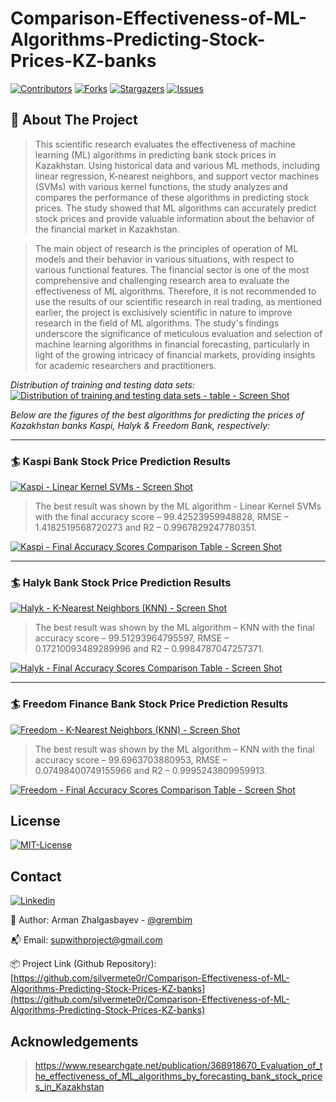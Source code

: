 # Comparison-Effectiveness-of-ML-Algorithms-Predicting-Stock-Prices-KZ-banks

<!-- PROJECT SHIELDS -->
[![Contributors][contributors-shield]][contributors-url] [![Forks][forks-shield]][forks-url] [![Stargazers][stars-shield]][stars-url] [![Issues][issues-shield]][issues-url]

<!-- ABOUT THE PROJECT -->
## 📝 About The Project
  > This scientific research evaluates the effectiveness of machine learning (ML) algorithms in predicting bank stock prices in Kazakhstan. Using historical data and various ML methods, including linear regression, K-nearest neighbors, and support vector machines (SVMs) with various kernel functions, the study analyzes and compares the performance of these algorithms in predicting stock prices. The study showed that ML algorithms can accurately predict stock prices and provide valuable information about the behavior of the financial market in Kazakhstan. 
  
  > The main object of research is the principles of operation of ML models and their behavior in various situations, with respect to various functional features. The financial sector is one of the most comprehensive and challenging research area to evaluate the effectiveness of ML algorithms. Therefore, it is not recommended to use the results of our scientific research in real trading, as mentioned earlier, the project is exclusively scientific in nature to improve research in the field of ML algorithms. The study's findings underscore the significance of meticulous evaluation and selection of machine learning algorithms in financial forecasting, particularly in light of the growing intricacy of financial markets, providing insights for academic researchers and practitioners.
  
  *Distribution of training and testing data sets:*
[![Distribution of training and testing data sets - table - Screen Shot][datasets-table-screenshot]](https://finance.yahoo.com/)
  
*Below are the figures of the best algorithms for predicting the prices of Kazakhstan banks Kaspi, Halyk & Freedom Bank, respectively:*
  
-----
### 🏄 Kaspi Bank Stock Price Prediction Results
[![Kaspi - Linear Kernel SVMs - Screen Shot][kaspi-screenshot]](https://kaspi.kz/)

> The best result was shown by the ML algorithm - Linear Kernel SVMs with the final accuracy score – 99.42523959948828, RMSE – 1.4182519568720273 and R2 – 0.9967829247780351.

[![Kaspi - Final Accuracy Scores Comparison Table - Screen Shot][kaspi-table-screenshot]](https://kaspi.kz/)

-----
### 🏄 Halyk Bank Stock Price Prediction Results
[![Halyk - K-Nearest Neighbors (KNN) - Screen Shot][halyk-screenshot]](https://halykbank.kz/)

> The best result was shown by the ML algorithm – KNN with the final accuracy score – 99.51293964795597, RMSE – 0.17210093489289996 and R2 – 0.9984787047257371.

[![Halyk - Final Accuracy Scores Comparison Table - Screen Shot][halyk-table-screenshot]](https://halykbank.kz/)

-----
### 🏄 Freedom Finance Bank Stock Price Prediction Results
[![Freedom - K-Nearest Neighbors (KNN) - Screen Shot][freedom-screenshot]](https://bankffin.kz/)

> The best result was shown by the ML algorithm – KNN with the final accuracy score – 99.6963703880953, RMSE – 0.07498400749155966 and R2 – 0.9995243809959913.

[![Freedom - Final Accuracy Scores Comparison Table - Screen Shot][freedom-table-screenshot]](https://bankffin.kz/)

<!-- LICENSE -->
## License

[![MIT-License][license-shield]][license-url]

<!-- CONTACT -->
## Contact
[![Linkedin][linkedin-shield]][linkedin-url]

🧐 Author: Arman Zhalgasbayev - [@grembim](https://www.instagram.com/grembim/)

📬 Email: supwithproject@gmail.com

📦 Project Link (Github Repository): [https://github.com/silvermete0r/Comparison-Effectiveness-of-ML-Algorithms-Predicting-Stock-Prices-KZ-banks](https://github.com/silvermete0r/Comparison-Effectiveness-of-ML-Algorithms-Predicting-Stock-Prices-KZ-banks)



<!-- ACKNOWLEDGEMENTS -->
## Acknowledgements
> https://www.researchgate.net/publication/368918670_Evaluation_of_the_effectiveness_of_ML_algorithms_by_forecasting_bank_stock_prices_in_Kazakhstan





<!-- MARKDOWN LINKS & IMAGES -->
<!-- https://www.markdownguide.org/basic-syntax/#reference-style-links -->
[contributors-shield]: https://img.shields.io/github/contributors/silvermete0r/Comparison-Effectiveness-of-ML-Algorithms-Predicting-Stock-Prices-KZ-banks.svg?style=flat-square
[contributors-url]: https://github.com/silvermete0r/Comparison-Effectiveness-of-ML-Algorithms-Predicting-Stock-Prices-KZ-banks/graphs/contributors
[forks-shield]: https://img.shields.io/github/forks/silvermete0r/Comparison-Effectiveness-of-ML-Algorithms-Predicting-Stock-Prices-KZ-banks.svg?style=flat-square
[forks-url]: https://github.com/silvermete0r/Comparison-Effectiveness-of-ML-Algorithms-Predicting-Stock-Prices-KZ-banks/network/members
[stars-shield]: https://img.shields.io/github/stars/silvermete0r/Comparison-Effectiveness-of-ML-Algorithms-Predicting-Stock-Prices-KZ-banks.svg?style=flat-square
[stars-url]: https://github.com/silvermete0r/Comparison-Effectiveness-of-ML-Algorithms-Predicting-Stock-Prices-KZ-banks/stargazers
[issues-shield]: https://img.shields.io/github/issues/silvermete0r/Comparison-Effectiveness-of-ML-Algorithms-Predicting-Stock-Prices-KZ-banks.svg?style=flat-square
[issues-url]: https://github.com/silvermete0r/Comparison-Effectiveness-of-ML-Algorithms-Predicting-Stock-Prices-KZ-banks/issues
[license-shield]: https://img.shields.io/github/license/silvermete0r/Comparison-Effectiveness-of-ML-Algorithms-Predicting-Stock-Prices-KZ-banks.svg?style=flat-square
[license-url]: https://github.com/silvermete0r/Comparison-Effectiveness-of-ML-Algorithms-Predicting-Stock-Prices-KZ-banks/blob/ba884c1650b4b127c35d621d69b4107b3409225b/license
[linkedin-shield]: https://img.shields.io/badge/-LinkedIn-black.svg?style=flat-square&logo=linkedin&colorB=555
[linkedin-url]: https://www.linkedin.com/in/arman-zhalgasbayev/
[kaspi-screenshot]: https://sun9-west.userapi.com/sun9-1/s/v1/ig2/awK35NalLZLpl_Gv-yZ5Vg-ITqYYYCaGX1w3W26XUe267eLtIKmT-mp30wph0W7CUdDEMy7M_vDp2xG1ry5h87zf.jpg?size=1416x750&quality=95&type=album
[halyk-screenshot]: https://sun9-west.userapi.com/sun9-40/s/v1/ig2/7u4vKE54YR___D2dHMswKH26kBY6zfeJJ6oENezkOsJt92ciPOhKK8-Be9nA3tB2vLGNkIA1-hh28Od8g2Lc0qcF.jpg?size=1402x757&quality=95&type=album
[freedom-screenshot]: https://sun9-west.userapi.com/sun9-10/s/v1/ig2/ldVT5_OwzQ6PFPo2LMxqooL9-M-eVrneZsf63OvnAJ9jG_drG4Ju4KqBBBeQpS1o7XjxD1-S9kx-0FwtDL0pZXj_.jpg?size=1408x763&quality=95&type=album
[kaspi-table-screenshot]: https://sun9-west.userapi.com/sun9-5/s/v1/ig2/nWcpOJizur6UfcDo_UG67sUNWMlbwWMKnH0f8z0ZtBwJntEatqySm7gTdvUu3U21MqY05YbMjAHtEqB9P8zW9B_7.jpg?size=1072x378&quality=95&type=album
[halyk-table-screenshot]: https://sun9-east.userapi.com/sun9-73/s/v1/ig2/oLWr6kQ72Qi-zh5_MfME26Wt48mbkoZuoap--s9DX4Icjqk9wV6hlZK85n3eL_8qG0lF3fpFY42UrPitDHwJ8MlA.jpg?size=1071x376&quality=95&type=album
[freedom-table-screenshot]: https://sun9-east.userapi.com/sun9-31/s/v1/ig2/Al8y1itKHWsU9bxkNhcNprmVymH_lqA6ET6W30BiQeJkfatDQ1mYndqsYA4lm_HNLLy_oa0o5tEcXBSi5w065TZ6.jpg?size=1072x373&quality=95&type=album
[datasets-table-screenshot]: https://sun9-west.userapi.com/sun9-52/s/v1/ig2/ftAU3f4xy632dVomLVwHSPJYJzIfaIuBFLvkXxHaD4KozrFeFRP6210lwF60TAFNmLPawWQIicxaD08oeFmxnFZf.jpg?size=1218x250&quality=95&type=album
